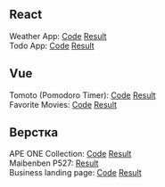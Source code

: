 ## React
Weather App: [Code](https://github.com/MarkusFletcher/weather-app)  [Result](https://weather-app-rosy-xi-72.vercel.app)\
Todo App: [Code](https://github.com/MarkusFletcher/todolist-typescript-nextjs-tailwind)  [Result](https://todolist-typescript-nextjs-tailwind.vercel.app)

## Vue
Tomoto (Pomodoro Timer): [Code](https://github.com/MarkusFletcher/tomoto) [Result](https://tomoto-two.vercel.app)\
Favorite Movies: [Code](https://github.com/MarkusFletcher/MyFavoriteMovies-Vue3) [Result](https://my-favorite-movies-nine.vercel.app)

## Верстка
APE ONE Collection: [Code](https://github.com/MarkusFletcher/ApeOne) [Result](https://markusfletcher.github.io/ApeOne/app/)\
Maibenben P527: [Result](https://shop-maibenben.ru/product-category/predzakazy/seriax/)\
Business landing page: [Code](https://github.com/MarkusFletcher/insystem) [Result](https://markusfletcher.github.io/port/insystem/index.html)
